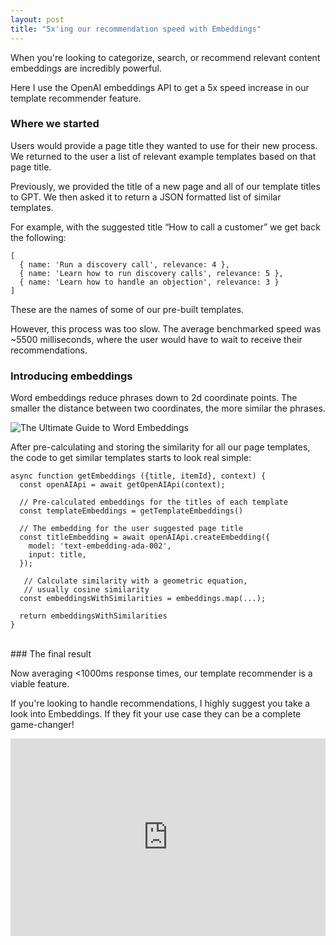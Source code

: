 ```yaml
---
layout: post
title: "5x'ing our recommendation speed with Embeddings"
---
```


When you're looking to categorize, search, or recommend relevant content embeddings are incredibly powerful.

Here I use the OpenAI embeddings API to get a 5x speed increase in our template recommender feature.

### Where we started

Users would provide a page title they wanted to use for their new process. We returned to the user a list of relevant example templates based on that page title. 

Previously, we provided the title of a new page and all of our template titles to GPT.  We then asked it to return a JSON formatted list of similar templates.

For example, with the suggested title  “How to call a customer” we get back the following:

```
[
  { name: 'Run a discovery call', relevance: 4 },
  { name: 'Learn how to run discovery calls', relevance: 5 },
  { name: 'Learn how to handle an objection', relevance: 3 }
]
```

These are the names of some of our pre-built templates.

However, this process was too slow.  The average benchmarked speed was ~5500 milliseconds, where the user would have to wait to receive their recommendations.

### Introducing embeddings

Word embeddings reduce phrases down to 2d coordinate points. The smaller the distance between two coordinates, the more similar the phrases.

![The Ultimate Guide to Word Embeddings](https://i0.wp.com/neptune.ai/wp-content/uploads/2022/10/Word-embeddings-model.png?ssl=1)

After pre-calculating and storing the similarity for all our page templates, the code to get similar templates starts to look real simple:

```
async function getEmbeddings ({title, itemId}, context) {
  const openAIApi = await getOpenAIApi(context);

  // Pre-calculated embeddings for the titles of each template
  const templateEmbeddings = getTemplateEmbeddings()

  // The embedding for the user suggested page title
  const titleEmbedding = await openAIApi.createEmbedding({
    model: 'text-embedding-ada-002',
    input: title,
  });

   // Calculate similarity with a geometric equation,
   // usually cosine similarity
  const embeddingsWithSimilarities = embeddings.map(...);

  return embeddingsWithSimilarities
}
```
<br>
### The final result

Now averaging <1000ms response times, our template recommender is a viable feature.

If you're looking to handle recommendations, I highly suggest you take a look into Embeddings. If they fit your use case they can be a complete game-changer!

<div style="position: relative; padding-bottom: 62.7177700348432%; height: 0;"><iframe src="https://www.loom.com/embed/f5958b73b8e04bddaffe6d1326e86979?sid=b7cd4c0e-1b9b-419a-944e-056167b90e63" frameborder="0" webkitallowfullscreen mozallowfullscreen allowfullscreen style="position: absolute; top: 0; left: 0; width: 100%; height: 100%;"></iframe></div>

